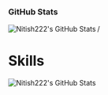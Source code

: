 ### GitHub Stats

<img align="left" alt="Nitish222's GitHub Stats" src="https://github-readme-stats.codestackr.vercel.app/api?username=Nitish222&show_icons=true&hide_border=true&theme=tokyonight" />/


# Skills

<img align="left" alt="Nitish222's GitHub Stats" src="https://github-readme-stats.vercel.app/api/top-langs/?username=Nitish222&layout=compact" />
